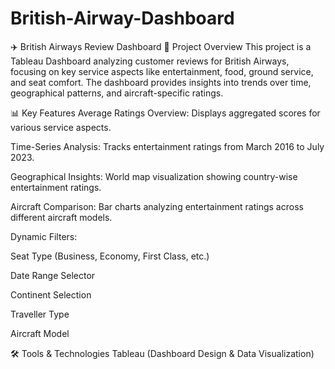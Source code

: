 # British-Airway-Dashboard
✈️ British Airways Review Dashboard
📌 Project Overview
This project is a Tableau Dashboard analyzing customer reviews for British Airways, focusing on key service aspects like entertainment, food, ground service, and seat comfort. The dashboard provides insights into trends over time, geographical patterns, and aircraft-specific ratings.

📊 Key Features
Average Ratings Overview: Displays aggregated scores for various service aspects.

Time-Series Analysis: Tracks entertainment ratings from March 2016 to July 2023.

Geographical Insights: World map visualization showing country-wise entertainment ratings.

Aircraft Comparison: Bar charts analyzing entertainment ratings across different aircraft models.

Dynamic Filters:

Seat Type (Business, Economy, First Class, etc.)

Date Range Selector

Continent Selection

Traveller Type

Aircraft Model

🛠 Tools & Technologies
Tableau (Dashboard Design & Data Visualization)


